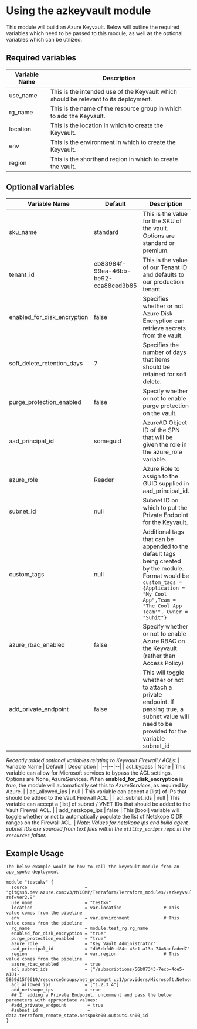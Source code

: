 # Using the azkeyvault module
This module will build an Azure Keyvault.  Below will outline the required variables which need to be passed to this module, as well as the optional variables which can be utilized.

## Required variables
| Variable Name | Description | 
| -------- | -------- |
| use_name |  This is the intended use of the Keyvault which should be relevant to its deployment. |
| rg_name | This is the name of the resource group in which to add the Keyvault. |
| location | This is the location in which to create the Keyvault. | 
| env | This is the environment in which to create the Keyvault.  |
| region | This is the shorthand region in which to create the vault. |

## Optional variables
| Variable Name | Default | Description |
|--|--|--|
| sku_name | standard | This is the value for the SKU of the vault.  Options are standard or premium. |
| tenant_id | eb83984f-99ea-46bb-be92-cca88ced3b85 | This is the value of our Tenant ID and defaults to our production tenant. | 
| enabled_for_disk_encryption | false | Specifies whether or not Azure Disk Encryption can retrieve secrets from the vault. |
| soft_delete_retention_days | 7 | Specifies the number of days that items should be retained for soft delete. |
| purge_protection_enabled | false | Specify whether or not to enable purge protection on the vault. |  
| aad_principal_id | someguid | AzureAD Object ID of the SPN that will be given the role in the azure_role variable. | 
| azure_role | Reader | Azure Role to assign to the GUID supplied in aad_principal_id. | 
| subnet_id | null | Subnet ID on which to put the Private Endpoint for the Keyvault.  | 
| custom_tags | null | Additional tags that can be appended to the default tags being created by the module. Format would be `custom_tags = {Application = "My Cool App",Team = "The Cool App Team'", Owner = "Suhit"}` |
| azure_rbac_enabled | false | Specify whether or not to enable Azure RBAC on the Keyvault (rather than Access Policy) |
| add_private_endpoint | false | This will toggle whether or not to attach a private endpoint.  If passing true, a subnet value will need to be provided for the variable subnet_id |

*Recently added optional variables relating to Keyvault Firewall / ACLs:*
| Variable Name | Default | Description |
|--|--|--|
| acl_bypass | None | This variable can allow for Microsoft services to bypass the ACL settings.  Options are None, AzureServices.  When **enabled_for_disk_encryption** is *true*, the module will automatically set this to *AzureServices*, as required by Azure. |
| acl_allowed_ips | null | This variable can accept a [list] of IPs that should be added to the Vault Firewall ACL. |
| acl_subnet_ids | null | This variable can accept a [list] of subnet / VNET IDs that should be added to the Vault Firewall ACL. |
| add_netskope_ips | false | This [bool] variable will toggle whether or not to automatically populate the list of Netskope CIDR ranges on the Firewall ACL. |
*Note: Values for netskope ips and build agent subnet IDs are sourced from text files within the `utility_scripts` repo in the `resources` folder.*

## Example Usage
```
The below example would be how to call the keyvault module from an app_spoke deployment

module "testakv" {
  source                      = "git@ssh.dev.azure.com:v3/MYCOMP/Terraform/Terraform_modules//azkeyvault?ref=ver2.9"
  use_name                    = "testkv"
  location                    = var.location                # This value comes from the pipeline
  env                         = var.environment             # This value comes from the pipeline
  rg_name                     = module.test_rg.rg_name      
  enabled_for_disk_encryption = "true"
  purge_protection_enabled    = "true"
  azure_role                  = "Key Vault Administrator"
  aad_principal_id            = "db5cbfd0-d84c-43e1-a13a-74a8acfaded7"
  region                      = var.region                  # This value comes from the pipeline
  azure_rbac_enabled          = true
  acl_subnet_ids              = ["/subscriptions/56b07343-7ecb-4de5-a101-5869d15f9619/resourceGroups/net_prodmgmt_uc1/providers/Microsoft.Network/virtualNetworks/mgmt_uc1_vnet/subnets/mgmt_uc1_sn04"]
  acl_allowed_ips             = ["1.2.3.4"]
  add_netskope_ips            = true
  ## If adding a Private Endpoint, uncomment and pass the below parameters with appropriate values:
  #add_private_endpoint        = true
  #subnet_id                   = data.terraform_remote_state.netspoke00.outputs.sn00_id 
}
```